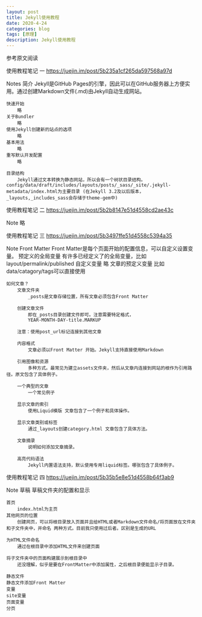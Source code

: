 ```yaml
---
layout: post
title: Jekyll使用教程
date: 2020-4-24
categories: blog
tags: [原理]
description: Jekyll使用教程
---
```

参考原文阅读

使用教程笔记 一
https://juejin.im/post/5b235a1cf265da597568a97d

Notes
	简介
		Jekyll是GitHub Pages的引擎，因此可以在GitHub服务器上方便实用。通过创建Markdown文件(.md)由Jekyll自动生成网站。

	快速开始
		略
	关于Bundler
		略
	使用Jekyll创建新的站点的选项
		略
	基本用法
		略
	重写默认开发配置
		略

	目录结构
		Jekyll通过文本转换为静态网站，所以会有一个树状目录结构。config/data/draft/includes/layouts/posts/_sass/_site/.jekyll-metadata/index.html为主要目录 (在Jekyll 3.2及以后版本，_layouts,_includes_sass会存储于theme-gem中)

使用教程笔记 二
https://juejin.im/post/5b2b8147e51d4558cd2ae43c

Note
	略

使用教程笔记 三
https://juejin.im/post/5b3497ffe51d4558c5394a35

Note
	Front Matter
		Front Matter是每个页面开始的配置信息，可以自定义设置变量。
	预定义的全局变量
		有许多已经定义了的全局变量，比如layout/permalink/published
	自定义变量
		略
	文章的预定义变量
		比如data/catagory/tags可以直接使用

	如何文章？
		文章文件夹
			_posts是文章存储位置，所有文章必须包含Front Matter

		创建文章文件
			即在_posts目录创建文件即可。注意需要特定格式，
			YEAR-MONTH-DAY-title.MARKUP

		注意：使用post_url标记连接到其他文章

		内容格式
			文章必须以Front Matter 开始。Jekyll支持直接使用Markdown

		引用图像和资源
			多种方式。最常见为建立assets文件夹，然后从文章内连接到网站的根作为引用路径。原文包含了具体例子。

		一个典型的文章
			一个常见例子

		显示文章的索引
			使用Liquid模版 文章包含了一个例子和具体操作。

		显示文章类别或标签
			通过_layouts创建category.html 文章包含了具体方法。

		文章摘录
			说明如何添加文章摘录。

		高亮代码语法
			Jekyll内置语法支持，默认使用专用liquid标签。哪张包含了具体例子。

使用教程笔记 四
https://juejin.im/post/5b35b5e8e51d4558b64f3ab9
	
Note
	草稿
		草稿文件夹的配置和显示
	
	首页
		index.html为主页
	其他网页的位置
		创建网页，可以将根目录放入页面并且给HTML或者Markdown文件命名/将页面放在文件夹和子文件夹中，并命名 两种方式。目前我只使用过后者。区别是生成的URL
	
	为HTML文件命名
		通过在根目录中添加HTML文件来创建页面

	将子文件夹中的页面构建展示到根目录中
		还没理解，似乎是要在FrontMatter中添加属性，之后根目录便能显示子目录。

	静态文件
	静态文件添加Front Matter
	变量
	site变量
	页面变量
	分页














